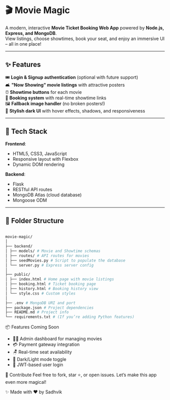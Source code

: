 # 🎬 Movie Magic

A modern, interactive **Movie Ticket Booking Web App** powered by **Node.js, Express, and MongoDB**.  
View listings, choose showtimes, book your seat, and enjoy an immersive UI – all in one place!

---

## ✨ Features

🎟️ **Login & Signup authentication** (optional with future support)  
🛋️ **"Now Showing" movie listings** with attractive posters  
⏰ **Showtime buttons** for each movie  
📄 **Booking system** with real-time showtime links  
🖼️ **Fallback image handler** (no broken posters!)  
🎨 **Stylish dark UI** with hover effects, shadows, and responsiveness

---

## 🚀 Tech Stack

**Frontend**:

- HTML5, CSS3, JavaScript
- Responsive layout with Flexbox
- Dynamic DOM rendering

**Backend**:

- Flask
- RESTful API routes
- MongoDB Atlas (cloud database)
- Mongoose ODM

---

## 📁 Folder Structure

``` bash

movie-magic/
│
├── backend/
│ ├── models/ # Movie and Showtime schemas
│ ├── routes/ # API routes for movies
│ ├── seedMovies.py # Script to populate the database
│ └── server.py # Express server config
│
├── public/
│ ├── index.html # Home page with movie listings
│ ├── booking.html # Ticket booking page
│ ├── history.html # Booking history view
│ └── style.css # Custom styles
│
├── .env # MongoDB URI and port
├── package.json # Project dependencies
├── README.md # Project info
└── requirements.txt # (If you’re adding Python features)

```

📦 Features Coming Soon

- 🧑‍💼 Admin dashboard for managing movies
- 💳 Payment gateway integration
- 🪑 Real-time seat availability
- 🌙 Dark/Light mode toggle
- 🔐 JWT-based user login

🤝 Contribute
Feel free to fork, star ⭐, or open issues. Let’s make this app even more magical!

✨ Made with ❤️ by Sadhvik
